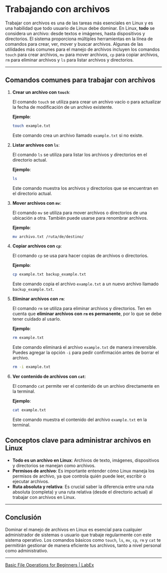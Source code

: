 # Trabajando con archivos

Trabajar con archivos es una de las tareas más esenciales en Linux y es una habilidad que todo usuario de Linux debe dominar. En Linux, **todo** se considera un archivo: desde textos e imágenes, hasta dispositivos y directorios. El sistema proporciona múltiples herramientas en la línea de comandos para crear, ver, mover y buscar archivos. Algunas de las utilidades más comunes para el manejo de archivos incluyen los comandos `touch` para crear archivos, `mv` para mover archivos, `cp` para copiar archivos, `rm` para eliminar archivos y `ls` para listar archivos y directorios.

---

## Comandos comunes para trabajar con archivos

1. **Crear un archivo con `touch`**:
   
   El comando `touch` se utiliza para crear un archivo vacío o para actualizar la fecha de modificación de un archivo existente.
   
   **Ejemplo**:
   
   ```bash
   touch example.txt
   ```
   
   Este comando crea un archivo llamado `example.txt` si no existe.

2. **Listar archivos con `ls`**:
   
   El comando `ls` se utiliza para listar los archivos y directorios en el directorio actual.
   
   **Ejemplo**:
   
   ```bash
   ls
   ```
   
   Este comando muestra los archivos y directorios que se encuentran en el directorio actual.

3. **Mover archivos con `mv`**:
   
   El comando `mv` se utiliza para mover archivos o directorios de una ubicación a otra. También puede usarse para renombrar archivos.
   
   **Ejemplo**:
   
   ```bash
   mv archivo.txt /ruta/de/destino/
   ```

4. **Copiar archivos con `cp`**:
   
   El comando `cp` se usa para hacer copias de archivos o directorios.
   
   **Ejemplo**:
   
   ```bash
   cp example.txt backup_example.txt
   ```
   
   Este comando copia el archivo `example.txt` a un nuevo archivo llamado `backup_example.txt`.

5. **Eliminar archivos con `rm`**:
   
   El comando `rm` se utiliza para eliminar archivos y directorios. Ten en cuenta que **eliminar archivos con `rm` es permanente**, por lo que se debe tener cuidado al usarlo.
   
   **Ejemplo**:
   
   ```bash
   rm example.txt
   ```
   
   Este comando eliminará el archivo `example.txt` de manera irreversible. Puedes agregar la opción `-i` para pedir confirmación antes de borrar el archivo.
   
   ```bash
   rm -i example.txt
   ```

6. **Ver contenido de archivos con `cat`**:
   
   El comando `cat` permite ver el contenido de un archivo directamente en la terminal.
   
   **Ejemplo**:
   
   ```bash
   cat example.txt
   ```
   
   Este comando muestra el contenido del archivo `example.txt` en la terminal.

## Conceptos clave para administrar archivos en Linux

- **Todo es un archivo en Linux**: Archivos de texto, imágenes, dispositivos y directorios se manejan como archivos.
- **Permisos de archivo**: Es importante entender cómo Linux maneja los permisos de archivo, ya que controla quién puede leer, escribir o ejecutar archivos.
- **Ruta absoluta y relativa**: Es crucial saber la diferencia entre una ruta absoluta (completa) y una ruta relativa (desde el directorio actual) al trabajar con archivos en Linux.

---

## Conclusión

Dominar el manejo de archivos en Linux es esencial para cualquier administrador de sistemas o usuario que trabaje regularmente con este sistema operativo. Los comandos básicos como `touch`, `ls`, `mv`, `cp`, `rm` y `cat` te permitirán gestionar de manera eficiente tus archivos, tanto a nivel personal como administrativo.

---

[Basic File Operations for Beginners | LabEx](https://labex.io/tutorials/linux-basic-files-operations-270248)


